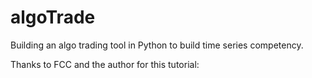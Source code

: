 # algoTrade
Building an algo trading tool in Python to build time series competency.   

Thanks to FCC and the author for this tutorial:

